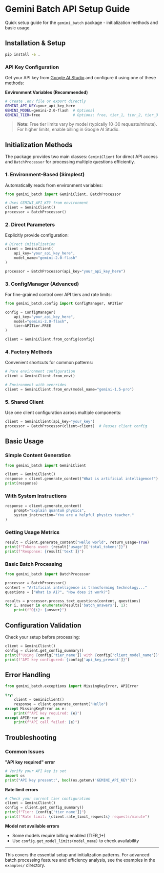 # Gemini Batch API Setup Guide

Quick setup guide for the `gemini_batch` package - initialization methods and basic usage.

## Installation & Setup

```bash
pip install -e .
```

### API Key Configuration

Get your API key from [Google AI Studio](https://ai.dev/) and configure it using one of these methods:

**Environment Variables (Recommended)**
```bash
# Create .env file or export directly
GEMINI_API_KEY=your_api_key_here
GEMINI_MODEL=gemini-2.0-flash  # Optional
GEMINI_TIER=free               # Options: free, tier_1, tier_2, tier_3
```

> **Note**: Free tier limits vary by model (typically 10-30 requests/minute). For higher limits, enable billing in Google AI Studio.

## Initialization Methods

The package provides two main classes: `GeminiClient` for direct API access and `BatchProcessor` for processing multiple questions efficiently.

### 1. Environment-Based (Simplest)

Automatically reads from environment variables:

```python
from gemini_batch import GeminiClient, BatchProcessor

# Uses GEMINI_API_KEY from environment
client = GeminiClient()
processor = BatchProcessor()
```

### 2. Direct Parameters

Explicitly provide configuration:

```python
# Direct initialization
client = GeminiClient(
    api_key="your_api_key_here",
    model_name="gemini-2.0-flash"
)

processor = BatchProcessor(api_key="your_api_key_here")
```

### 3. ConfigManager (Advanced)

For fine-grained control over API tiers and rate limits:

```python
from gemini_batch.config import ConfigManager, APITier

config = ConfigManager(
    api_key="your_api_key_here",
    model="gemini-2.0-flash",
    tier=APITier.FREE
)

client = GeminiClient.from_config(config)
```

### 4. Factory Methods

Convenient shortcuts for common patterns:

```python
# Pure environment configuration
client = GeminiClient.from_env()

# Environment with overrides
client = GeminiClient.from_env(model_name="gemini-1.5-pro")
```

### 5. Shared Client

Use one client configuration across multiple components:

```python
client = GeminiClient(api_key="your_key")
processor = BatchProcessor(client=client)  # Reuses client config
```

## Basic Usage

### Simple Content Generation

```python
from gemini_batch import GeminiClient

client = GeminiClient()
response = client.generate_content("What is artificial intelligence?")
print(response)
```

### With System Instructions

```python
response = client.generate_content(
    prompt="Explain quantum physics",
    system_instruction="You are a helpful physics teacher."
)
```

### Getting Usage Metrics

```python
result = client.generate_content("Hello world", return_usage=True)
print(f"Tokens used: {result['usage']['total_tokens']}")
print(f"Response: {result['text']}")
```

### Basic Batch Processing

```python
from gemini_batch import BatchProcessor

processor = BatchProcessor()
content = "Artificial intelligence is transforming technology..."
questions = ["What is AI?", "How does it work?"]

results = processor.process_text_questions(content, questions)
for i, answer in enumerate(results['batch_answers'], 1):
    print(f"Q{i}: {answer}")
```

## Configuration Validation

Check your setup before processing:

```python
client = GeminiClient()
config = client.get_config_summary()
print(f"Using {config['tier_name']} with {config['client_model_name']}")
print(f"API key configured: {config['api_key_present']}")
```

## Error Handling

```python
from gemini_batch.exceptions import MissingKeyError, APIError

try:
    client = GeminiClient()
    response = client.generate_content("Hello")
except MissingKeyError as e:
    print(f"API key required: {e}")
except APIError as e:
    print(f"API call failed: {e}")
```

## Troubleshooting

### Common Issues

**"API key required" error**
```python
# Verify your API key is set
import os
print("API key present:", bool(os.getenv('GEMINI_API_KEY')))
```

**Rate limit errors**
```python
# Check your current tier configuration
client = GeminiClient()
config = client.get_config_summary()
print(f"Tier: {config['tier_name']}")
print(f"Rate limit: {client.rate_limit_requests} requests/minute")
```

**Model not available errors**
- Some models require billing enabled (TIER_1+)
- Use `config.get_model_limits(model_name)` to check availability

---

This covers the essential setup and initialization patterns. For advanced batch processing features and efficiency analysis, see the examples in the `examples/` directory.